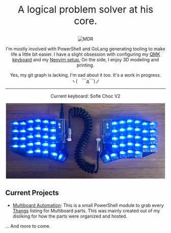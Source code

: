 <p align="center" style="font-size: 30px">A logical problem solver at his core.</p>

<p align="center"><img src="mdr.gif" alt="MDR" style="width:300px;"></p>

<p align="center">I'm mostly involved with PowerShell and GoLang generating tooling to make life a little bit easier. I have a slight obsession with configuring my <a href="https://github.com/Printoiid/Mournhold/tree/main/SofleKM/Lizardbutt">QMK keyboard</a> and my <a href="https://github.com/Printoiid/Mournhold/tree/main/nvim">Neovim setup.</a> On the side, I enjoy 3D modeling and printing.</p>

<p align="center">
    Yes, my git graph is lacking, I'm sad about it too. It's a work in progress.<br>
    ヽ(　￣д￣)ノ
</p>

---

<p align="center">Current keyboard: Sofle Choc V2</p>
<p align="center"><img src="keyboard.jpg" alt="keyboard" style="width:500px;"></p>

## Current Projects

- [Multiboard Automation](https://github.com/Printoiid/Multiboard-Automation): This is a small PowerShell module to grab every [Thangs](https://thangs.com) listing for Multiboard parts. This was mainly created out of my disliking for how the parts were organized and hosted.

... And more to come.